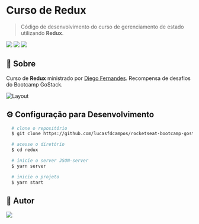 # Curso de Redux
> Código de desenvolvimento do curso de gerenciamento de estado utilizando **Redux**.

<p>
<img src="https://img.shields.io/badge/-Redux-764ABC" />

<img src="https://img.shields.io/badge/-HTML5-E34F26" />

<img src="https://img.shields.io/badge/from-rocketseat-blueviolet" />

<p>

<h2>📌 Sobre</h2>
<p>
Curso de <b>Redux</b> ministrado por <a href="https://github.com/diego3g">Diego Fernandes</a>. Recompensa de desafios do Bootcamp GoStack.
<p>

<img src="./images/layout.png" alt="Layout">

<br />

<h2>⚙️ Configuração para Desenvolvimento</h2>

```bash
  # clone o repositório
  $ git clone https://github.com/lucasfdcampos/rocketseat-bootcamp-gostack-bonus-cursos.git

  # acesse o diretório
  $ cd redux

  # inicie o server JSON-server
  $ yarn server

  # inicie o projeto
  $ yarn start
```

<h2>📝 Autor</h2>
<a href="https://linkedin.com/in/lucasfdcampos"><img src="https://img.shields.io/badge/linkedin-0077B5.svg?style=for-the-badge&logo=linkedin&logoColor=white"></a>